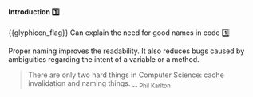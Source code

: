 <div id="title">

#### Introduction :one:

</div>

<span id="prereqs"></span>

<span id="outcomes">{{glyphicon_flag}} Can explain the need for good names in code :one:</span>

<div id="body">

Proper naming improves the readability. It also reduces bugs caused by ambiguities regarding the intent of a variable or a method.

> There are only two hard things in Computer Science: cache invalidation and naming things. <sub>-- Phil Karlton</sub>

</div>

<div id="extras">
</div>